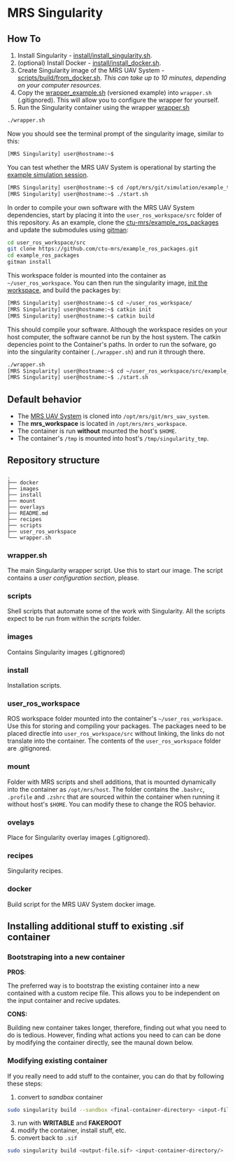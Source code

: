 # MRS Singularity

## How To

1. Install Singularity - [install/install_singularity.sh](./install/install_singularity.sh).
2. (optional) Install Docker - [install/install_docker.sh](./install/install_docker.sh).
3. Create Singularity image of the MRS UAV System - [scripts/build/from_docker.sh](scripts/build/from_docker.sh). _This can take up to 10 minutes, depending on your computer resources_.
4. Copy the [wrapper_example.sh](./wrapper_example.sh) (versioned example) into `wrapper.sh` (.gitignored). This will allow you to configure the wrapper for yourself.
5. Run the Singularity container using the wrapper [wrapper.sh](./wrapper.sh)
```bash
./wrapper.sh
```

Now you should see the terminal prompt of the singularity image, similar to this:
```bash
[MRS Singularity] user@hostname:~$
```

You can test whether the MRS UAV System is operational by starting the [example simulation session](https://ctu-mrs.github.io/docs/simulation/howto.html).
```bash
[MRS Singularity] user@hostname:~$ cd /opt/mrs/git/simulation/example_tmux_scripts/one_drone_gps
[MRS Singularity] user@hostname:~$ ./start.sh
```

In order to compile your own software with the MRS UAV System dependencies, start by placing it into the `user_ros_workspace/src` folder of this repository.
As an example, clone the [ctu-mrs/example_ros_packages](https://github.com/ctu-mrs/example_ros_packages) and update the submodules using [gitman](https://ctu-mrs.github.io/docs/software/gitman.html):
```bash
cd user_ros_workspace/src
git clone https://github.com/ctu-mrs/example_ros_packages.git
cd example_ros_packages
gitman install
```
This workspace folder is mounted into the container as `~/user_ros_workspace`.
You can then run the singularity image, [init the workspace](https://ctu-mrs.github.io/docs/software/catkin/managing_workspaces/managing_workspaces.html), and build the packages by:
```bash
[MRS Singularity] user@hostname:~$ cd ~/user_ros_workspace/
[MRS Singularity] user@hostname:~$ catkin init
[MRS Singularity] user@hostname:~$ catkin build
```
This should compile your software.
Although the workspace resides on your host computer, the software cannot be run by the host system.
The catkin depencies point to the Container's paths.
In order to run the sofware, go into the singularity container (`./wrapper.sh`) and run it through there.
```bash
./wrapper.sh
[MRS Singularity] user@hostname:~$ cd ~/user_ros_workspace/src/example_ros_packages/tmux_scripts/waypoint_flie
[MRS Singularity] user@hostname:~$ ./start.sh
```

## Default behavior

* The [MRS UAV System](https://github.com/ctu-mrs/mrs_uav_system) is cloned into `/opt/mrs/git/mrs_uav_system`.
* The **mrs_workspace** is located in `/opt/mrs/mrs_workspace`.
* The container is run **without** mounted the host's `$HOME`.
* The container's `/tmp` is mounted into host's `/tmp/singularity_tmp`.

## Repository structure

```
.
├── docker
├── images
├── install
├── mount
├── overlays
├── README.md
├── recipes
├── scripts
├── user_ros_workspace
└── wrapper.sh
```

### wrapper.sh

The main Singularity wrapper script.
Use this to start our image.
The script contains a _user configuration section_, please.

### scripts

Shell scripts that automate some of the work with Singularity.
All the scripts expect to be run from within the _scripts_ folder.

### images

Contains Singularity images (.gitignored)

### install

Installation scripts.

### user_ros_workspace

ROS workspace folder mounted into the container's `~/user_ros_workspace`.
Use this for storing and compiling your packages.
The packages need to be placed directle into `user_ros_workspace/src` without linking, the links do not translate into the container.
The contents of the `user_ros_workspace` folder are .gitignored.

### mount

Folder with MRS scripts and shell additions, that is mounted dynamically into the container as `/opt/mrs/host`.
The folder contains the `.bashrc`, `.profile` and `.zshrc` that are sourced within the container when running it without host's `$HOME`.
You can modify these to change the ROS behavior.

### ovelays

Place for Singularity overlay images (.gitignored).

### recipes

Singularity recipes.

### docker

Build script for the MRS UAV System docker image.

## Installing additional stuff to existing .sif container

### Bootstraping into a new container

**PROS**:

The preferred way is to bootstrap the existing container into a new contained with a custom recipe file.
This allows you to be independent on the input container and recive updates.

**CONS:**

Building new container takes longer, therefore, finding out what you need to do is tedious.
However, finding what actions you need to can can be done by modifying the container directly, see the maunal down below.

### Modifying existing container

If you really need to add stuff to the container, you can do that by following these steps:

1. convert to _sandbox_ container
```bash
sudo singularity build --sandbox <final-container-directory> <input-file.sif>
```
3. run with **WRITABLE** and **FAKEROOT**
4. modify the container, install stuff, etc.
5. convert back to `.sif`
```bash
sudo singularity build <output-file.sif> <input-container-directory/>
```
